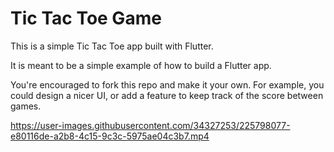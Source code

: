 # Tic Tac Toe Game

This is a simple Tic Tac Toe app built with Flutter.

It is meant to be a simple example of how to build a Flutter app.

You're encouraged to fork this repo and make it your own. For example, you could design a nicer UI, or add a feature to keep track of the score between games.


https://user-images.githubusercontent.com/34327253/225798077-e80116de-a2b8-4c15-9c3c-5975ae04c3b7.mp4

